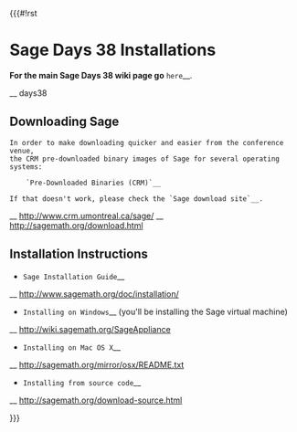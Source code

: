 {{{#!rst

Sage Days 38 Installations
==========================

**For the main Sage Days 38 wiki page go** `here`__.

__ days38


Downloading Sage
----------------

    In order to make downloading quicker and easier from the conference venue,
    the CRM pre-downloaded binary images of Sage for several operating systems:

        `Pre-Downloaded Binaries (CRM)`__

    If that doesn't work, please check the `Sage download site`__.

__ http://www.crm.umontreal.ca/sage/
__ http://sagemath.org/download.html


Installation Instructions
-------------------------

 * `Sage Installation Guide`__

__ http://www.sagemath.org/doc/installation/

 * `Installing on Windows`__ (you'll be installing the Sage virtual machine)

__ http://wiki.sagemath.org/SageAppliance

 * `Installing on Mac OS X`__

__ http://sagemath.org/mirror/osx/README.txt

 * `Installing from source code`__

__ http://sagemath.org/download-source.html


}}}
